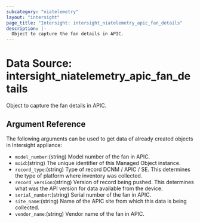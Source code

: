 ```yaml
---
subcategory: "niatelemetry"
layout: "intersight"
page_title: "Intersight: intersight_niatelemetry_apic_fan_details"
description: |-
  Object to capture the fan details in APIC.
---
```


# Data Source: intersight_niatelemetry_apic_fan_details
Object to capture the fan details in APIC.
## Argument Reference
The following arguments can be used to get data of already created objects in Intersight appliance:
* `model_number`:(string) Model number of the fan in APIC. 
* `moid`:(string) The unique identifier of this Managed Object instance. 
* `record_type`:(string) Type of record DCNM / APIC / SE. This determines the type of platform where inventory was collected. 
* `record_version`:(string) Version of record being pushed. This determines what was the API version for data available from the device. 
* `serial_number`:(string) Serial number of the fan in APIC. 
* `site_name`:(string) Name of the APIC site from which this data is being collected. 
* `vendor_name`:(string) Vendor name of the fan in APIC. 
